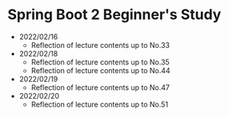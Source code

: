 # Spring Boot 2 Beginner's Study

- 2022/02/16
	- Reflection of lecture contents up to No.33
- 2022/02/18
	- Reflection of lecture contents up to No.35<br>
	- Reflection of lecture contents up to No.44
- 2022/02/19
	- Reflection of lecture contents up to No.47
- 2022/02/20
	- Reflection of lecture contents up to No.51
